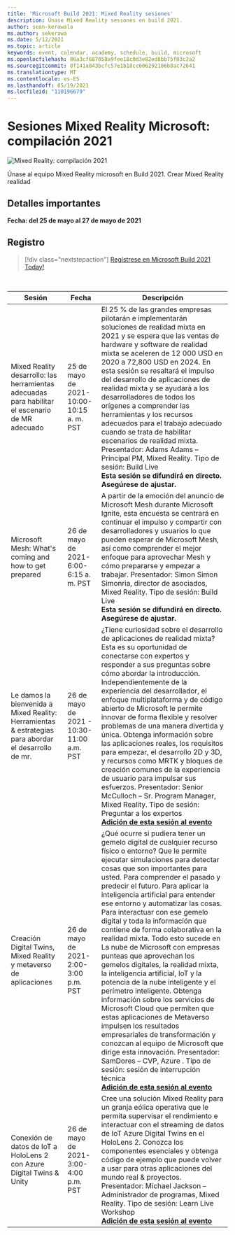 ```yaml
---
title: 'Microsoft Build 2021: Mixed Reality sesiones'
description: Únase Mixed Reality sesiones en build 2021.
author: sean-kerawala
ms.author: sekerawa
ms.date: 5/12/2021
ms.topic: article
keywords: event, calendar, academy, schedule, build, microsoft
ms.openlocfilehash: 86a3cf687058a9fee18c0d3e82ed8bb75f83c2a2
ms.sourcegitcommit: 8f141a843bcfc57e1b18cc606292186b8ac72641
ms.translationtype: MT
ms.contentlocale: es-ES
ms.lasthandoff: 05/19/2021
ms.locfileid: "110196679"
---
```

# <a name="microsoft-mixed-reality---build-2021-sessions"></a>Sesiones Mixed Reality Microsoft: compilación 2021

![Mixed Reality: compilación 2021](images/mr_build_banner.png)

Únase al equipo Mixed Reality microsoft en Build 2021. Crear Mixed Reality realidad

## <a name="important-details"></a>Detalles importantes

**Fecha: del 25 de mayo al 27 de mayo de 2021**

## <a name="registration"></a>Registro

> [!div class="nextstepaction"] 
> [Regístrese en Microsoft Build 2021 Today!](https://register.build.microsoft.com/)

<br>

|Sesión|Fecha|Descripción|
|-------------|-------------|-----|
| Mixed Reality desarrollo: las herramientas adecuadas para habilitar el escenario de MR adecuado|25 de mayo de 2021- 10:00-10:15 a. m. PST|El 25 % de las grandes empresas pilotarán e implementarán soluciones de realidad mixta en 2021 y se espera que las ventas de hardware y software de realidad mixta se aceleren de 12 000 USD en 2020 a 72,800 USD en 2024. En esta sesión se resaltará el impulso del desarrollo de aplicaciones de realidad mixta y se ayudará a los desarrolladores de todos los orígenes a comprender las herramientas y los recursos adecuados para el trabajo adecuado cuando se trata de habilitar escenarios de realidad mixta. Presentador: Adams Adams – Principal PM, Mixed Reality. Tipo de sesión: Build Live <br><b>Esta sesión se difundirá en directo. Asegúrese de ajustar.</b>|
| Microsoft Mesh: What's coming and how to get prepared|26 de mayo de 2021- 6:00-6:15 a. m. PST|A partir de la emoción del anuncio de Microsoft Mesh durante Microsoft Ignite, esta encuesta se centrará en continuar el impulso y compartir con desarrolladores y usuarios lo que pueden esperar de Microsoft Mesh, así como comprender el mejor enfoque para aprovechar Mesh y cómo prepararse y empezar a trabajar. Presentador: Simon Simon Simonria, director de asociados, Mixed Reality. Tipo de sesión: Build Live<br><b>Esta sesión se difundirá en directo. Asegúrese de ajustar.</b>|
| Le damos la bienvenida a Mixed Reality: Herramientas & estrategias para abordar el desarrollo de mr.|26 de mayo de 2021 - 10:30-11:00 a.m. PST| ¿Tiene curiosidad sobre el desarrollo de aplicaciones de realidad mixta? Esta es su oportunidad de conectarse con expertos y responder a sus preguntas sobre cómo abordar la introducción. Independientemente de la experiencia del desarrollador, el enfoque multiplataforma y de código abierto de Microsoft le permite innovar de forma flexible y resolver problemas de una manera divertida y única. Obtenga información sobre las aplicaciones reales, los requisitos para empezar, el desarrollo 2D y 3D, y recursos como MRTK y bloques de creación comunes de la experiencia de usuario para impulsar sus esfuerzos. Presentador: Senior McCulloch – Sr. Program Manager, Mixed Reality. Tipo de sesión: Preguntar a los expertos<br><b>[Adición de esta sesión al evento](https://mybuild.microsoft.com/sessions/6e69bf88-10ba-45a2-a2d0-bee591d703d5)</b>|
| Creación Digital Twins, Mixed Reality y metaverso de aplicaciones|26 de mayo de 2021- 2:00-3:00 p.m. PST|¿Qué ocurre si pudiera tener un gemelo digital de cualquier recurso físico o entorno?  Que le permite ejecutar simulaciones para detectar cosas que son importantes para usted. Para comprender el pasado y predecir el futuro. Para aplicar la inteligencia artificial para entender ese entorno y automatizar las cosas.  Para interactuar con ese gemelo digital y toda la información que contiene de forma colaborativa en la realidad mixta.  Todo esto sucede en La nube de Microsoft con empresas punteas que aprovechan los gemelos digitales, la realidad mixta, la inteligencia artificial, IoT y la potencia de la nube inteligente y el perímetro inteligente.  Obtenga información sobre los servicios de Microsoft Cloud que permiten que estas aplicaciones de Metaverso impulsen los resultados empresariales de transformación y conozcan al equipo de Microsoft que dirige esta innovación. Presentador: SamDores – CVP, Azure . Tipo de sesión: sesión de interrupción técnica<br><b>[Adición de esta sesión al evento](https://mybuild.microsoft.com/sessions/f06287c8-8e56-452f-ae2f-e739c2be4870)</b>|
| Conexión de datos de IoT a HoloLens 2 con Azure Digital Twins & Unity|26 de mayo de 2021- 3:00-4:00 p.m. PST| Cree una solución Mixed Reality para un granja eólica operativa que le permita supervisar el rendimiento e interactuar con el streaming de datos de IoT Azure Digital Twins en el HoloLens 2. Conozca los componentes esenciales y obtenga código de ejemplo que puede volver a usar para otras aplicaciones del mundo real & proyectos. Presentador: Michael Jackson – Administrador de programas, Mixed Reality. Tipo de sesión: Learn Live Workshop<br><b>[Adición de esta sesión al evento](https://mybuild.microsoft.com/sessions/815a692f-398b-4772-ac18-c021f5116757)</b>|